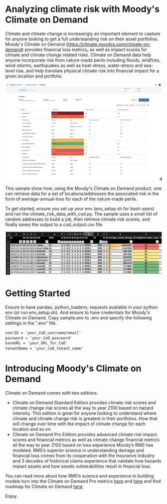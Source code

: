 # Analyzing climate risk with Moody's Climate on Demand
Climate and climate change is increasingly an important element to capture for anyone looking to get a full understanding risk on their asset portfolios. Moody's Climate on Demand (https://climate.moodys.com/climate-on-demand) provides financial loss metrics, as well as impact scores for climate and climate change related risks. Climate on Demand data help anyone incorporate risk from nature-made perils including floods, wildfires, wind-storms, earthquakes as well as heat-stress, water-stress and sea-level rise, and help translate physical climate risk into financial impact for a given location and portfolio.

<p align="center">
<img src="https://github.com/cihanb/sample-climate-risk-with-location-intelligence/blob/main/images/cod-screenshot.png?raw=true" width="500" align= />
</p>

This sample show how, using the Moody's Climate on Demand product, one can retrieve data for a set of locations/addresses the associated risk in the form of average-annual-loss for each of the nature-made perils. 

To get started, ensure you set up your env (env_setup.sh for bash users) and run the climate_risk_data_with_cod.py.
The sample uses a small list of random addresses to build a job, then retrieve climate risk scores, and finally  saves the output to a cod_output.csv file.

<p align="center">
<img src="https://github.com/cihanb/sample-climate-risk-with-location-intelligence/blob/main/images/cod-output-screenshot.png?raw=true" width="500" align= />
</p>

# Getting Started
Ensure to have pandas, python_loadenv, requests available in your python env (or run env_setup.sh). And ensure to have credentials for Moody's Climate on Demand. Copy sample.env to .env and specify the following settings in the ".env" file. 

```markdown
userID = 'your_CoD_username/email'
password = 'your_CoD_password'
baseURL = 'your_URL_for_CoD' 
tenantName = 'your_CoD_tenant_name' 
```

# Introducing Moody's Climate on Demand
Climate on Demand comes with two editions. 
- Climate on Demand Standard Edition provides climate risk scores and climate change risk scores all the way to year 2100 based on hazard intensity. This edition is great for anyone looking to understand where climate and climate change risk is greatest in their portfolios. How that will change over time with the impact of climate change for each location and so on.
- Climate on Demand Pro Edition provides advanced climate risk impact scores and financial metrics as well as climate change financial metrics all the way to year 2100 based on loss experience Moody’s RMS has modeled. RMS’s superior science in understanding damage and financial loss comes from its cooperation with the Insurance Industry and 3 decades of historical claims experience that validate how hazards impact assets and how assets vulnerabilities result in financial loss. 

You can read more about how RMS’s science and experience in building models turn into the Climate on Demand Pro metrics [here](https://www.moodysanalytics.com/articles/2023/quantifying-financial-impact-of-climate-risk-with-moodys-climate-on-demand) and [here](https://www.moodysanalytics.com/articles/2023/climate-on-demand-our-vision-for-quantifying-climate-impacts) and find roadmap for Climate on Demand [here](https://www.moodysanalytics.com/articles/2023/moodys-climate-on-demand-version-2-the-road-ahead-for-2023-and-beyond). 

Enjoy.

